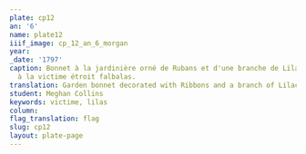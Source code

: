 ```yaml
---
plate: cp12
an: '6'
name: plate12
iiif_image: cp_12_an_6_morgan
year: 
_date: '1797'
caption: Bonnet à la jardinière orné de Rubans et d'une branche de Lilas. Ceinture
  à la victime étroit falbalas.
translation: Garden bonnet decorated with Ribbons and a branch of Lilac. Narrow victim's belt. 
student: Meghan Collins
keywords: victime, lilas
column: 
flag_translation: flag
slug: cp12
layout: plate-page
---
```

